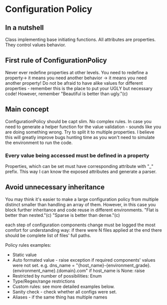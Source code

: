 # Configuration Policy


## In a nutshell
Class implementing base initiating functions.
All attributes are properties. They control values behavior. 


## First rule of ConfigurationPolicy
Never ever redefine properties at other levels. You need to redefine a property->
it means you need another behavior -> it means you need another property! Do not be afraid to have alike values for
different properties - remember this is the place to put your UGLY but necessary code!
However, remember "Beautiful is better than ugly."(c)


## Main concept
ConfigurationPolicy should be capt slim. No complex rules. In case you need to generate a helper function for the value validation - sounds like you are doing something wrong.
Try to split it to multiple properties. I believe this will greatly improve bugs hunting time as you won't need to 
simulate the environment to run the code.


### Every value being accessed must be defined in a property
Properties, which can be set must have corresponding attribute with "_" prefix. This way I can know the exposed attributes
and generate a parser.   


## Avoid unnecessary inheritance
You may think it's easier to make a large configuration policy from multiple distinct smaller than handling an
array of them. However, in this case you block further inheritance and code reuse in different environments.
"Flat is better than nested."(c) 
"Sparse is better than dense."(c)



each step of configuration components change must be logged the most comfort for understanding way:
if there were N files applied at the end there should be complete list of files' full paths.

Policy rules examples:
* Static value
* Auto formated value - raise exception if required components' values were not set.
  e.g. dns_name = "{host_name}-{environment_grade}.{environment_name}.{domain}.com"
  if host_name is None: raise
* Restricted by number of possibilities: Enum
* Type/Regex/range restrictions
* Custom rules: see more detailed examples below.
* Sanity check - check whether all configs were set.  
* Aliases - if the same thing has multiple names
